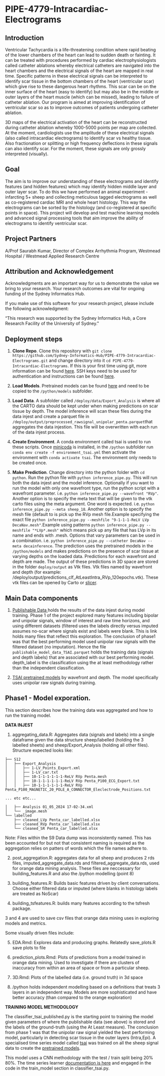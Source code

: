 # PIPE-4779-Intracardiac-Electrograms

## Introduction
Ventricular Tachycardia is a life-threatening condition where rapid beating of the lower chambers of the heart can lead to sudden death or fainting. It can be treated with procedures performed by cardiac electrophysiologists called catheter ablations whereby electrical catheters are navigated into the heart chambers and the electrical signals of the heart are mapped in real time. Specific patterns in these electrical signals can be interpreted to identify scar tissue in the bottom chambers of the heart (ventricular scar) which give rise to these dangerous heart rhythms. This scar can be on the inner surface of the heart (easy to identify) but may also be in the middle or outer layers of the heart muscle (which can be missed), leading to failure of catheter ablation. Our program is aimed at improving identification of ventricular scar so as to improve outcomes of patients undergoing catheter ablation.

3D maps of the electrical activation of the heart can be reconstructed during catheter ablation whereby 1000-5000 points per map are collected. At the moment, cardiologists use the amplitude of these electrical signals (also called intracardiac electrograms) to identify scar vs healthy tissue. Also fractionation or splitting or high frequency deflections in these signals can also identify scar. For the moment, these signals are only grossly interpreted (visually).

## Goal

The aim is to improve our understanding of these electrograms and identify features (and hidden features) which may identify hidden middle layer and outer layer scar. To do this we have performed an animal experiment - infarcting 5+ sheep and collecting meticulous tagged electrograms as well as co-registered cardiac MRI and whole heart histology. This way the electrograms can be sorted by the histology (and co-registered at specific points in space). This project will develop and test machine learning models and advanced signal processing tools that aim improve the ability of electrograms to identify ventricular scar.

## Project Partners
A/Prof Saurabh Kumar, Director of Complex Arrhythmia Program, Westmead Hospital / Westmead Applied Research Centre

## Attribution and Acknowledgement
Acknowledgments are an important way for us to demonstrate the value we bring to your research. Your research outcomes are vital for ongoing funding of the Sydney Informatics Hub.

If you make use of this software for your research project, please include the following acknowledgment:

“This research was supported by the Sydney Informatics Hub, a Core Research Facility of the University of Sydney."

## Deployment steps

1. **Clone Repo**. Clone this repository with `git clone https://github.com/Sydney-Informatics-Hub/PIPE-4779-Intracardiac-Electrograms.git` and change directory into it `cd PIPE-4779-Intracardiac-Electrograms`. If this is your first time using git, more information can be found [here](https://www.atlassian.com/git/tutorials/what-is-version-control). SSH keys need to be used for authentication and instructions can be found [here](https://docs.github.com/en/authentication/connecting-to-github-with-ssh/checking-for-existing-ssh-keys). 

2. **Load Models**. Pretrained models can be found [here](https://unisyd.sharepoint.com/:f:/r/sites/ComplexArrhythmiaProgram/Shared%20Documents/Project%20Data/Bioinformatics%20EGM%20signal%20analysis/SIH/models/tsai_rawsignal_unipolar?csf=1&web=1&e=HoY3XN) and need to be copied to the `/python/models` subfolder.

3. **Load Data**. A subfolder called `/deploy/data/Export_Analysis` is where all the CARTO data should be kept under when making predictions on scar tissue by depth. The model inference will scan these files during the data injest and create a parquet file in `/deploy/output/preprocessed_rawsignal_unipolar_penta.parquet`that aggregates the data injestion. This file will be overwritten with each run of the data injest process.

4. **Create Environment**. A conda environment called tsai is used to run these scripts. Once [minicoda](https://docs.anaconda.com/miniconda/) is installed, in the `/python` subfolder run `conda env create -f environment_tsai.yml` then activate the environment with `conda activate tsai`. The environment only needs to be created once.

5. **Make Prediction**. Change directory into the python folder with `cd python`. Run the python file with `python inference_pipe.py`. This will run both the data injest and the model inference. Optionally if you want to run the model with only one wavefront type, run the python script with a wavefront parameter. i.e. `python inference_pipe.py --wavefront "RVp"`. Another option is to specify the meta text that will be given to the vtk carto files using the meta argument. One word is expected. i.e. `python inference_pipe.py --meta sheep_18`. Another option is to specify the mesh file (default to is pick up the RVp mesh file.Example specifying the exact file `python inference_pipe.py --meshfile "9-1-1-1-ReLV LVp DecaNav.mesh"`.Example using patterns `python inference_pipe.py --meshfile "*LVp*.mesh"` which means pick up any file that has LVp in its name and ends with .mesh. Options that vary parameters can be used in a combination. i.e. `python inference_pipe.py --catheter DecaNav --meta decainference`. The prediction uses the pretrained models in the `/python/models` and makes predictions on the presence of scar tissue at varying depths on the loaded data. Predictions for each wavefront and depth are made. The output of these predictions in 3D space are stored in the folder `deploy/output` as Vtk files. Vtk files named by wavefront and depth (for example: /deploy/output/predictions_clf_AtLeastIntra_RVp_120epochs.vtk). These vtk files can be opened by Carto or [slicer](https://www.slicer.org/).

## Main Data components

1. [Publishable Data ](https://unisyd.sharepoint.com/:f:/r/sites/ComplexArrhythmiaProgram/Shared%20Documents/Project%20Data/Bioinformatics%20EGM%20signal%20analysis/SIH/data/publishable_data?csf=1&web=1&e=fXdf9o) holds the results of the data injest during model training. Phase 1 of the project explored many features including bipolar and unipolar signals, window of interest and raw time horizons, and using different datasets (filtered uses the labels directly versus imputed assumes no-scar where signals exist and labels were blank. This is link holds many files that reflect this exploration. The conclusion of phase1 was that the best performing model used unipolar raw signals with the filtered dataset (no imputation). Hence the file `publishable_model_data_TSAI.parquet` holds the training data (signals and depth labels) that are associated with our best performing model. depth_label is the classification using the at least methodology rather than the independent classification.

2. [TSAI pretrained models](https://unisyd.sharepoint.com/:f:/r/sites/ComplexArrhythmiaProgram/Shared%20Documents/Project%20Data/Bioinformatics%20EGM%20signal%20analysis/SIH/models/tsai_rawsignal_unipolar?csf=1&web=1&e=HoY3XN) by wavefront and depth. The model specifically uses unipolar raw signals during training. 

## Phase1 - Model exporation.

This section describes how the training data was aggregated and how to run the training model. 


**DATA INJEST**

1. aggregating_data.R:  Aggregates data (signals and labels) into a single dataframe given the data structure sheep/labelled (holding the 3 labelled sheets) and sheep/Export_Analysis (holding all other files). Structure expected looks like:

```
├── S12
│   ├── Export_Analysis
│   │   ├── 1-LV_Points_Export.xml
│   │   ├── 1-LV_car.txt
│   │   ├── 10-1-1-1-1-1-1-ReLV RVp Penta.mesh
│   │   ├── 10-1-1-1-1-1-1-ReLV RVp Penta_P100_ECG_Export.txt
│   │   ├── 10-1-1-1-1-1-1-ReLV RVp Penta_P100_MAGNETIC_20_POLE_A_CONNECTOR_Eleclectrode_Positions.txt

... etc etc...

│   ├── Analysis 01_05_2024 17-02-34.xml
│   └── _image.mesh
└── labelled
    ├── cleaned_LVp Penta_car_labelled.xlsx
    ├── cleaned_RVp Penta_car_labelled.xlsx
    └── cleaned_SR Penta_car_labelled.xlsx
```

Note: Files within the S9 Data dump was inconsistently named. This has been accounted for but not that consistent naming is required as the aggregation relies on patters of words which the file names adhere to.


2. post_aggregation.R: aggregates data for all sheep and produces 2 rds files, imputed_aggregate_data.rds and filtered_aggregate_data.rds, used for orange data mining analysis. These files are neccessary for building_features.R and also the /python modelling (point 8)


3. building_features.R: Builds basic features driven by client conversations. Choose either filtered data or imputed (where blanks in histology labels are treated as NoScar)


4. building_tsfeatures.R: builds many features according to the tsfresh package.


3 and 4 are used to save csv files that orange data mining uses in exploring models and metrics.


Some visually driven files include: 

5. EDA.Rmd: Explores data and producing graphs. Relatedly save_plots.R save plots to file

6. prediction_plots.Rmd: Plots of predictions from a model trained in orange data mining. Used to investigate if there are clusters of inaccuracy from within an area of space or from a particular sheep. 

7. 3D.Rmd: Plots of the labelled data (i.e. ground truth) in 3d space

8. /python holds independent modelling based on a definitions that treats 3 layers in an independent way. Models are more sophisticated and have better accuracy (than compared to the orange exploration)


**TRAINING MODEL METHODOLOGY**

The classifier_tsai_published.py is the starting point to training the model given parameters of where the publishable data (see above) is stored and the labels of the ground-truth (using the At Least measure). The conclusion from phase 1 was that the unipolar raw signal yielded the best performing model, particularly in detecting scar tissue in the outer layers (Intra,Epi). A specialised time series model called [tsai](https://timeseriesai.github.io/tsai/) was trained on all the sheep signal data to create the [pretrained models](https://unisyd.sharepoint.com/:f:/r/sites/ComplexArrhythmiaProgram/Shared%20Documents/Project%20Data/Bioinformatics%20EGM%20signal%20analysis/SIH/models/tsai_rawsignal_unipolar?csf=1&web=1&e=HoY3XN). 

This model uses a CNN methodology with the test / train split being 20% 80%. The time series learner [documentation is here](https://timeseriesai.github.io/tsai/tslearner.html) and engaged in the code in the train_model section in classifier_tsai.py.





